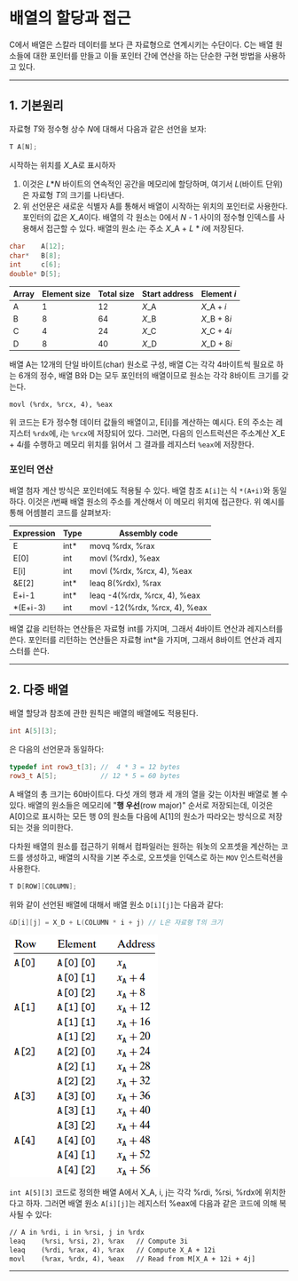 # 배열의 할당과 접근

C에서 배열은 스칼라 데이터를 보다 큰 자료형으로 연계시키는 수단이다. C는 배열 원소들에 대한 포인터를 만들고 이들 포인터 간에 연산을 하는 단순한 구현 방법을 사용하고 있다.

---

## 1. 기본원리

자료형 *T*와 정수형 상수 *N*에 대해서 다음과 같은 선언을 보자:

```cpp
T A[N];
```

시작하는 위치를 *X*_A로 표시하자

1. 이것은 *L***N* 바이트의 연속적인 공간을 메모리에 할당하며, 여기서 *L*(바이트 단위)은 자료형 *T*의 크기를 나타낸다.
2. 위 선언문은 새로운 식별자 A를 통해서 배열이 시작하는 위치의 포인터로 사용한다. 포인터의 값은 *X_A*이다. 배열의 각 원소는 0에서 *N* - 1 사이의 정수형 인덱스를 사용해서 접근할 수 있다. 배열의 원소 *i*는 주소 *X*_A + *L* * *i*에 저장된다.

```cpp
char    A[12];
char*   B[8];
int     c[6];
double* D[5];
```

| Array | Element size | Total size | Start address | Element *i*  |
| ----- | ------------ | ---------- | ------------- | ------------ |
| A     | 1            | 12         | *X*_A         | *X*_A + *i*  |
| B     | 8            | 64         | *X*_B         | *X*_B + 8*i* |
| C     | 4            | 24         | *X*_C         | *X*_C + 4*i* |
| D     | 8            | 40         | *X*_D         | *X*_D + 8*i* |

배열 A는 12개의 단일 바이트(char) 원소로 구성, 배열 C는 각각 4바이트씩 필요로 하는 6개의 정수, 배열 B와 D는 모두 포인터의 배열이므로 원소는 각각 8바이트 크기를 갖는다.

```assembly
movl (%rdx, %rcx, 4), %eax
```

위 코드는 E가 정수형 데이터 값들의 배열이고, E[i]를 계산하는 예시다. E의 주소는 레지스터 `%rdx`에, *i*는 `%rcx`에 저장되어 있다. 그러면, 다음의 인스트럭션은 주소계산 *X*_E + 4*i*를 수행하고 메모리 위치를 읽어서 그 결과를 레지스터 `%eax`에 저장한다.

### 포인터 연산

배열 첨자 계산 방식은 포인터에도 적용될 수 있다. 배열 참조 `A[i]`는 식 `*(A+i)`와 동일하다. 이것은 *i*번째 배열 원소의 주소를 계산해서 이 메모리 위치에 접근한다. 위 예시를 통해 어셈블리 코드를 살펴보자:

| Expression | Type | Assembly code                 |
| ---------- | ---- | ----------------------------- |
| E          | int* | movq %rdx, %rax               |
| E[0]       | int  | movl (%rdx), %eax             |
| E[i]       | int  | movl (%rdx, %rcx, 4), %eax    |
| &E[2]      | int* | leaq 8(%rdx), %rax            |
| E+i-1      | int* | leaq -4(%rdx, %rcx, 4), %eax  |
| *(E+i-3)   | int  | movl -12(%rdx, %rcx, 4), %eax |

배열 값을 리턴하는 연산들은 자료형 int를 가지며, 그래서 4바이트 연산과 레지스터를 쓴다. 포인터를 리턴하는 연산들은 자료형 int*을 가지며, 그래서 8바이트 연산과 레지스터를 쓴다.

---

## 2. 다중 배열

배열 할당과 참조에 관한 원칙은 배열의 배열에도 적용된다.

```cpp
int A[5][3];
```

은 다음의 선언문과 동일하다:

```cpp
typedef int row3_t[3]; //  4 * 3 = 12 bytes 
row3_t A[5];           // 12 * 5 = 60 bytes
```

A 배열의 총 크기는 60바이트다. 다섯 개의 행과 세 개의 열을 갖는 이차원 배열로 볼 수 있다. 배열의 원소들은 메모리에 "**행 우선**(row major)" 순서로 저장되는데, 이것은 A[0]으로 표시하는 모든 행 0의 원소들 다음에 A[1]의 원소가 따라오는 방식으로 저장되는 것을 의미한다.

다차원 배열의 원소를 접근하기 위해서 컴파일러는 원하는 워놋의 오프셋을 계산하는 코드를 생성하고, 배열의 시작을 기본 주소로, 오프셋을 인덱스로 하는 `MOV` 인스트럭션을 사용한다.

```cpp
T D[ROW][COLUMN];
```

위와 같이 선언된 배열에 대해서 배열 원소 `D[i][j]`는 다음과 같다:

```cpp
&D[i][j] = X_D + L(COLUMN * i + j) // L은 자료형 T의 크기
```

![rowmajor](./09/rowmajor.png)

`int A[5][3]` 코드로 정의한 배열 A에서 X_A, i, j는 각각 %rdi, %rsi, %rdx에 위치한다고 하자. 그러면 배열 원소 `A[i][j]`는 레지스터 %eax에 다음과 같은 코드에 의해 복사될 수 있다:

```assembly
// A in %rdi, i in %rsi, j in %rdx
leaq	(%rsi, %rsi, 2), %rax	// Compute 3i
leaq	(%rdi, %rax, 4), %rax	// Compute X_A + 12i
movl	(%rax, %rdx, 4), %eax	// Read from M[X_A + 12i + 4j]
```

---
